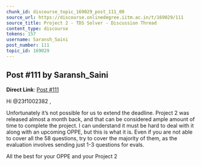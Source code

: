 ```yaml
---
chunk_id: discourse_topic_169029_post_111_00
source_url: https://discourse.onlinedegree.iitm.ac.in/t/169029/111
source_title: Project 2 - TDS Solver - Discussion Thread
content_type: discourse
tokens: 157
username: Saransh_Saini
post_number: 111
topic_id: 169029
---
```


## Post #111 by Saransh_Saini

**Direct Link**: [Post #111](https://discourse.onlinedegree.iitm.ac.in/t/169029/111)

Hi @23f1002382 ,

Unfortunately it’s not possible for us to extend the deadline. Project 2 was released almost a month back, and that can be considered ample amount of time to complete the project. I can understand it must be hard to deal with it along with an upcoming OPPE, but this is what it is. Even if you are not able to cover all the 58 questions, try to cover the majority of them, as the evaluation involves sending just 1-3 questions for evals.

All the best for your OPPE and your Project 2
